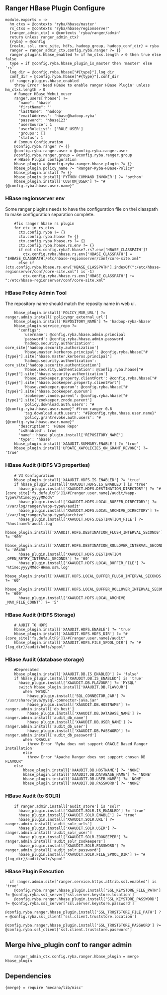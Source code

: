 
## Ranger HBase Plugin Configure

    module.exports = ->
      hm_ctxs = @contexts 'ryba/hbase/master'
      rs_ctxs = @contexts 'ryba/hbase/regionserver'
      [ranger_admin_ctx] = @contexts 'ryba/ranger/admin'
      return unless ranger_admin_ctx?
      {ryba} = @config
      {realm, ssl, core_site, hdfs, hadoop_group, hadoop_conf_dir} = ryba
      ranger = ranger_admin_ctx.config.ryba.ranger ?= {}
      ranger.plugins.hbase_enabled ?= if hm_ctxs.length > 0 then true else false
      type = if @config.ryba.hbase_plugin_is_master then 'master' else 'rs'
      log_dir = @config.ryba.hbase["#{type}"].log_dir
      conf_dir = @config.ryba.hbase["#{type}"].conf_dir
      if ranger.plugins.hbase_enabled
        throw Error 'Need HBase to enable ranger HBase Plugin' unless hm_ctxs.length > 0
        # Ranger HBase Webui xuser
        ranger.users['hbase'] ?=
          "name": 'hbase'
          "firstName": ''
          "lastName": 'hadoop'
          "emailAddress": 'hbase@hadoop.ryba'
          "password": 'hbase123'
          'userSource': 1
          'userRoleList': ['ROLE_USER']
          'groups': []
          'status': 1
        # Commun Configuration
        @config.ryba.ranger ?= {}
        @config.ryba.ranger.user = @config.ryba.ranger.user
        @config.ryba.ranger.group = @config.ryba.ranger.group
        # HBase Plugin configuration
        hbase_plugin = @config.ryba.ranger.hbase_plugin ?= {}
        hbase_plugin.policy_name ?= "Ranger-Ryba-HBase-Policy"
        hbase_plugin.install ?= {}
        hbase_plugin.install['PYTHON_COMMAND_INVOKER'] ?= 'python'
        hbase_plugin.install['CUSTOM_USER'] ?= "#{@config.ryba.hbase.user.name}"

### HBase regionserver env
Some ranger plugins needs to have the configuration file on thei classpath to make 
configuration separation complete.

        #fix ranger hbase rs plugin
        for ctx in rs_ctxs
          ctx.config.ryba ?= {}
          ctx.config.ryba.hbase ?= {}
          ctx.config.ryba.hbase.rs ?= {}
          ctx.config.ryba.hbase.rs.env ?= {}
          if not ctx.config.ryba?.hbase?.rs?.env['HBASE_CLASSPATH']?
            ctx.config.ryba.hbase.rs.env['HBASE_CLASSPATH'] = "$HBASE_CLASSPATH:/etc/hbase-regionserver/conf/core-site.xml"
          else if (ctx.config.ryba.hbase.rs.env['HBASE_CLASSPATH'].indexOf(":/etc/hbase-regionserver/conf/core-site.xml") is -1)
            ctx.config.ryba.hbase.rs.env['HBASE_CLASSPATH'] += ":/etc/hbase-regionserver/conf/core-site.xml"

### HBase Policy Admin Tool
The repository name should match the reposity name in web ui.

        hbase_plugin.install['POLICY_MGR_URL'] ?= ranger.admin.install['policymgr_external_url']
        hbase_plugin.install['REPOSITORY_NAME'] ?= 'hadoop-ryba-hbase'
        hbase_plugin.service_repo ?=
          'configs': 
            'username': @config.ryba.hbase.admin.principal
            'password': @config.ryba.hbase.admin.password
            'hadoop.security.authorization': core_site['hadoop.security.authorization']
            'hbase.master.kerberos.principal': @config.ryba.hbase["#{type}"].site['hbase.master.kerberos.principal']
            'hadoop.security.authentication': core_site['hadoop.security.authentication']
            'hbase.security.authentication': @config.ryba.hbase["#{type}"].site['hbase.security.authentication']
            'hbase.zookeeper.property.clientPort': @config.ryba.hbase["#{type}"].site['hbase.zookeeper.property.clientPort']
            'hbase.zookeeper.quorum': @config.ryba.hbase["#{type}"].site['hbase.zookeeper.quorum']
            'zookeeper.znode.parent': @config.ryba.hbase["#{type}"].site['zookeeper.znode.parent']
            'policy.download.auth.users': "#{@config.ryba.hbase.user.name}" #from ranger 0.6
            'tag.download.auth.users': "#{@config.ryba.hbase.user.name}"
            'policy.grantrevoke.auth.users': "#{@config.ryba.hbase.user.name}"
          'description': 'HBase Repo'
          'isEnabled': true
          'name': hbase_plugin.install['REPOSITORY_NAME']
          'type': 'hbase'
        hbase_plugin.install['XAAUDIT.SUMMARY.ENABLE'] ?= 'true'
        hbase_plugin.install['UPDATE_XAPOLICIES_ON_GRANT_REVOKE'] ?= 'true'

### HBase Audit (HDFS V3 properties)

        # V3 Configuration
        hbase_plugin.install['XAAUDIT.HDFS.IS_ENABLED'] ?= 'true'
        if hbase_plugin.install['XAAUDIT.HDFS.IS_ENABLED'] is 'true'
          hbase_plugin.install['XAAUDIT.HDFS.DESTINATION_DIRECTORY'] ?= "#{core_site['fs.defaultFS']}/#{ranger.user.name}/audit/%app-type%/%time:yyyyMMdd%"
          hbase_plugin.install['XAAUDIT.HDFS.LOCAL_BUFFER_DIRECTORY'] ?= '/var/log/ranger/%app-type%/audit'
          hbase_plugin.install['XAAUDIT.HDFS.LOCAL_ARCHIVE_DIRECTORY'] ?= '/var/log/ranger/%app-type%/archive'
          hbase_plugin.install['XAAUDIT.HDFS.DESTINATION_FILE'] ?= '%hostname%-audit.log'
          hbase_plugin.install['XAAUDIT.HDFS.DESTINATION_FLUSH_INTERVAL_SECONDS'] ?= '900'
          hbase_plugin.install['XAAUDIT.HDFS.DESTINATION_ROLLOVER_INTERVAL_SECONDS'] ?= '86400'
          hbase_plugin.install['XAAUDIT.HDFS.DESTINATION _OPEN_RETRY_INTERVAL_SECONDS'] ?= '60'
          hbase_plugin.install['XAAUDIT.HDFS.LOCAL_BUFFER_FILE'] ?= '%time:yyyyMMdd-HHmm.ss%.log'
          hbase_plugin.install['XAAUDIT.HDFS.LOCAL_BUFFER_FLUSH_INTERVAL_SECONDS'] ?= '60'
          hbase_plugin.install['XAAUDIT.HDFS.LOCAL_BUFFER_ROLLOVER_INTERVAL_SECONDS'] ?= '600'
          hbase_plugin.install['XAAUDIT.HDFS.LOCAL_ARCHIVE _MAX_FILE_COUNT'] ?= '5'

### HBase Audit (HDFS Storage)

        # AUDIT TO HDFS
        hbase_plugin.install['XAAUDIT.HDFS.ENABLE'] ?= 'true'
        hbase_plugin.install['XAAUDIT.HDFS.HDFS_DIR'] ?= "#{core_site['fs.defaultFS']}/#{ranger.user.name}/audit"
        hbase_plugin.install['XAAUDIT.HDFS.FILE_SPOOL_DIR'] ?= "#{log_dir}/audit/hdfs/spool"

### HBase Audit (database storage)

        #Deprecated
        hbase_plugin.install['XAAUDIT.DB.IS_ENABLED'] ?= 'false'
        if hbase_plugin.install['XAAUDIT.DB.IS_ENABLED'] is 'true'
          hbase_plugin.install['XAAUDIT.DB.FLAVOUR'] ?= 'MYSQL'
          switch hbase_plugin.install['XAAUDIT.DB.FLAVOUR']
            when 'MYSQL'
              hbase_plugin.install['SQL_CONNECTOR_JAR'] ?= '/usr/share/java/mysql-connector-java.jar'
              hbase_plugin.install['XAAUDIT.DB.HOSTNAME'] ?= ranger.admin.install['db_host']
              hbase_plugin.install['XAAUDIT.DB.DATABASE_NAME'] ?= ranger.admin.install['audit_db_name']
              hbase_plugin.install['XAAUDIT.DB.USER_NAME'] ?= ranger.admin.install['audit_db_user']
              hbase_plugin.install['XAAUDIT.DB.PASSWORD'] ?= ranger.admin.install['audit_db_password']
            when 'ORACLE'
              throw Error 'Ryba does not support ORACLE Based Ranger Installation'
            else
              throw Error "Apache Ranger does not support chosen DB FLAVOUR"
        else
            hbase_plugin.install['XAAUDIT.DB.HOSTNAME'] ?= 'NONE'
            hbase_plugin.install['XAAUDIT.DB.DATABASE_NAME'] ?= 'NONE'
            hbase_plugin.install['XAAUDIT.DB.USER_NAME'] ?= 'NONE'
            hbase_plugin.install['XAAUDIT.DB.PASSWORD'] ?= 'NONE'


### HBase Audit (to SOLR)

        if ranger.admin.install['audit_store'] is 'solr'
          hbase_plugin.install['XAAUDIT.SOLR.IS_ENABLED'] ?= 'true'
          hbase_plugin.install['XAAUDIT.SOLR.ENABLE'] ?= 'true'
          hbase_plugin.install['XAAUDIT.SOLR.URL'] ?= ranger.admin.install['audit_solr_urls']
          hbase_plugin.install['XAAUDIT.SOLR.USER'] ?= ranger.admin.install['audit_solr_user']
          hbase_plugin.install['XAAUDIT.SOLR.ZOOKEEPER'] ?= ranger.admin.install['audit_solr_zookeepers']
          hbase_plugin.install['XAAUDIT.SOLR.PASSWORD'] ?= ranger.admin.install['audit_solr_password']
          hbase_plugin.install['XAAUDIT.SOLR.FILE_SPOOL_DIR'] ?= "#{log_dir}/audit/solr/spool"

### HBase Plugin Execution

      if ranger.admin.site['ranger.service.https.attrib.ssl.enabled'] is 'true'
        @config.ryba.ranger.hbase_plugin.install['SSL_KEYSTORE_FILE_PATH'] ?= @config.ryba.ssl_server['ssl.server.keystore.location']
        @config.ryba.ranger.hbase_plugin.install['SSL_KEYSTORE_PASSWORD'] ?= @config.ryba.ssl_server['ssl.server.keystore.password']
        @config.ryba.ranger.hbase_plugin.install['SSL_TRUSTSTORE_FILE_PATH'] ?= @config.ryba.ssl_client['ssl.client.truststore.location']
        @config.ryba.ranger.hbase_plugin.install['SSL_TRUSTSTORE_PASSWORD'] ?= @config.ryba.ssl_client['ssl.client.truststore.password']

## Merge hive_plugin conf to ranger admin

        ranger_admin_ctx.config.ryba.ranger.hbase_plugin = merge hbase_plugin

## Dependencies

    {merge} = require 'mecano/lib/misc'
